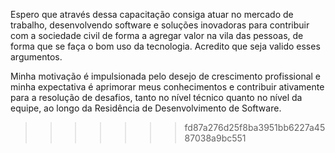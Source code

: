 Espero que através dessa capacitação consiga atuar no mercado de trabalho, desenvolvendo software e soluções inovadoras para
contribuir com a sociedade civil de forma a agregar valor na vila das pessoas, de forma que se faça o bom uso da tecnologia.
Acredito que seja valido esses argumentos.

Minha motivação é impulsionada pelo desejo de crescimento profissional e minha expectativa é aprimorar meus conhecimentos e contribuir ativamente para a resolução de desafios, tanto no nível técnico quanto no nível da equipe, ao longo da Residência de Desenvolvimento de Software.
>>>>>>> fd87a276d25f8ba3951bb6227a4587038a9bc551
